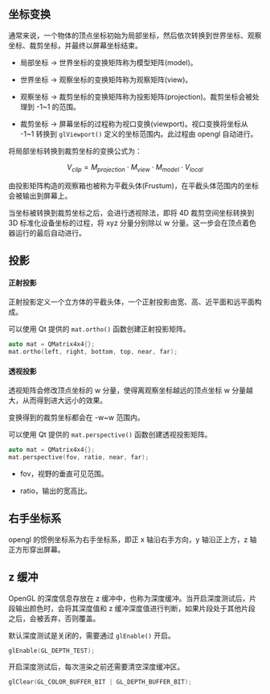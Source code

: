 ## 坐标变换

通常来说，一个物体的顶点坐标初始为局部坐标，然后依次转换到世界坐标、观察坐标、裁剪坐标，并最终以屏幕坐标结束。

- 局部坐标 -> 世界坐标的变换矩阵称为模型矩阵(model)。

- 世界坐标 -> 观察坐标的变换矩阵称为观察矩阵(view)。

- 观察坐标 -> 裁剪坐标的变换矩阵称为投影矩阵(projection)。裁剪坐标会被处理到 -1~1 的范围。

- 裁剪坐标 -> 屏幕坐标的过程称为视口变换(viewport)。视口变换将坐标从 -1~1 转换到 `glViewport()` 定义的坐标范围内。此过程由 opengl 自动进行。

将局部坐标转换到裁剪坐标的变换公式为：

$$
V_{clip} = M_{projection} \cdot M_{view} \cdot M_{model} \cdot V_{local}
$$

由投影矩阵构造的观察箱也被称为平截头体(Frustum)，在平截头体范围内的坐标会被输出到屏幕上。

当坐标被转换到裁剪坐标之后，会进行透视除法，即将 4D 裁剪空间坐标转换到 3D 标准化设备坐标的过程，将 xyz 分量分别除以 w 分量。这一步会在顶点着色器运行的最后自动进行。

## 投影

#### 正射投影

正射投影定义一个立方体的平截头体，一个正射投影由宽、高、近平面和远平面构成。

可以使用 Qt 提供的 `mat.ortho()` 函数创建正射投影矩阵。

```cpp
auto mat = QMatrix4x4{};
mat.ortho(left, right, bottom, top, near, far);
```

#### 透视投影

透视矩阵会修改顶点坐标的 w 分量，使得离观察坐标越远的顶点坐标 w 分量越大，从而得到进大远小的效果。

变换得到的裁剪坐标都会在 -w~w 范围内。

可以使用 Qt 提供的 `mat.perspective()` 函数创建透视投影矩阵。

```cpp
auto mat = QMatrix4x4{};
mat.perspective(fov, ratio, near, far);
```

- fov，视野的垂直可见范围。

- ratio，输出的宽高比。

## 右手坐标系

opengl 的惯例坐标系为右手坐标系，即正 x 轴沿右手方向，y 轴沿正上方，z 轴正方形穿出屏幕。

## z 缓冲

OpenGL 的深度信息存放在 z 缓冲中，也称为深度缓冲。当开启深度测试后，片段输出颜色时，会将其深度值和 z 缓冲深度值进行判断，如果片段处于其他片段之后，会被丢弃，否则覆盖。

默认深度测试是关闭的，需要通过 `glEnable()` 开启。

```cpp
glEnable(GL_DEPTH_TEST);
```

开启深度测试后，每次渲染之前还需要清空深度缓冲区。

```cpp
glClear(GL_COLOR_BUFFER_BIT | GL_DEPTH_BUFFER_BIT);
```
